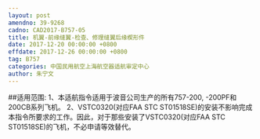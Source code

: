 ```yaml
---
layout: post
amendno: 39-9268
cadno: CAD2017-B757-05
title: 机翼-前缘缝翼-检查、修理缝翼后缘楔形件
date: 2017-12-20 00:00:00 +0800
effdate: 2017-12-26 00:00:00 +0800
tag: B757
categories: 中国民用航空上海航空器适航审定中心
author: 朱宁文
---
```


##适用范围:
1、本适航指令适用于波音公司生产的所有757-200, -200PF和200CB系列飞机。
2、VSTC0320(对应FAA STC ST01518SE)的安装不影响完成本指令所要求的工作。因此，对于那些安装了VSTC0320(对应FAA STC ST01518SE)的飞机，不必申请等效替代。

